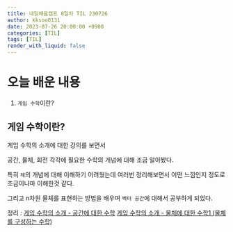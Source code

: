 ```yaml
---
title: 내일배움캠프 8일차 TIL 230726
author: kksoo0131
date: 2023-07-26 20:00:00 +0900
categories: [TIL]
tags: [TIL]
render_with_liquid: false
---
```


# 오늘 배운 내용

1. `게임 수학`이란?

## 게임 수학이란?

게임 수학의 소개에 대한 강의를 보면서

공간, 물체, 회전 각각에 필요한 수학의 개념에 대해 조금 알아봤다.

특히 `체`의 개념에 대해 이해하기 어려웠는데 여러번 정리해보면서 어떤 느낌인지 정도로 조금이나마 이해한것 같다.

그리고 n차원 물체를 표현하는 방법을 배우며 `벡터 공간`에 대해서 공부하게 되었다.

정리 : 
[게임 수학의 소개 - 공간에 대한 수학](https://kksoo0131.github.io/posts/gameMathmatics-1/)
[게임 수학의 소개 - 물체에 대한 수학1 (물체를 구성하는 수학)](https://kksoo0131.github.io/posts/gameMathmatics-2/)
